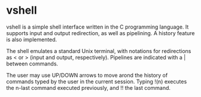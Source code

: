 # vshell

vshell is a simple shell interface written in the C programming
language. It supports input and output redirection, as well
as pipelining. A history feature is also implemented.

The shell emulates a standard Unix terminal, with notations for
redirections as < or > (input and output, respectively). Pipelines
are indicated with a | between commands. 

The user may use UP/DOWN arrows to move arond the history of 
commands typed by the user in the current session. 
Typing !(n) executes the n-last command executed previously, and
!! the last command.


